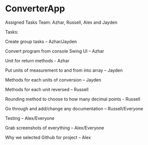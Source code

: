 # ConverterApp

Assigned Tasks
Team: Azhar, Russell, Alex and Jayden

Tasks:

Create group tasks – Azhar/Jayden

Convert program from console Swing UI – Azhar

Unit for return methods - Azhar

Put units of measurement to and from into array – Jayden

Methods for each units of conversion – Jayden

Methods for each unit reversed – Russell

Rounding method to choose to how many decimal points - Russell

Go through and add/change any documentation – Russell/Everyone

Testing – Alex/Everyone

Grab screenshots of everything – Alex/Everyone

Why we selected Github for project – Alex
